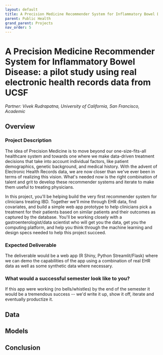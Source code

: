 ```yaml
---
layout: default
title: A Precision Medicine Recommender System for Inflammatory Bowel Disease
parent: Public Health
grand_parent: Projects
nav_order: 5
---
```



# A Precision Medicine Recommender System for Inflammatory Bowel Disease: a pilot study using real electronic health records data from UCSF
*Partner: Vivek Rudrapatna, University of California, San Francisco, Academic*

## Overview
### Project Description
The idea of Precision Medicine is to move beyond our one-size-fits-all healthcare system and towards one where we make data-driven treatment decisions that take into account individual factors, like patient demographics, genetic background, and medical history. With the advent of Electronic Health Records data, we are now closer than we've ever been in terms of realizing this vision. What's needed now is the right combination of talent and grit to develop these recommender systems and iterate to make them useful to treating physicians.

In this project, you'll be helping build the very first recommender system for clinicians treating IBD. Together we'll mine through EHR data, find covariates, and build a simple web app prototype to help clinicians pick a treatment for their patients based on similar patients and their outcomes as captured by the database. You'll be working closely with a gastroenterologist/data scientist who will get you the data, get you the computing platform, and help you think through the machine learning and design specs needed to help this project succeed.
### Expected Deliverable
The deliverable would be a web app (R Shiny, Python Streamlit/Flask) where we can demo the capabilities of the app using a combination of real EHR data as well as some synthetic data where necessary.
### What would a successful semester look like to you?
If this app were working (no bells/whistles) by the end of the semester it would be a tremendous success -- we'd write it up, show it off, iterate and eventually productize it.

## Data

## Models

## Conclusion


```python

```
